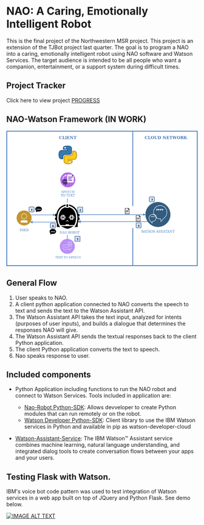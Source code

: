 # NAO: A Caring, Emotionally Intelligent Robot

This is the final project of the Northwestern MSR project. This project is an extension of the TJBot project last quarter. The goal is to program a NAO into a caring, emotionally intelligent robot using NAO software and Watson Services. The target audience is intended to be all people who want a companion, entertainment, or a support system during difficult times.


## Project Tracker

 Click here to view project [PROGRESS](./PROGRESS.MD)

 ## NAO-Watson Framework (IN WORK)

 ![](images/NAO_Watson_Architecture.png)

 ## General Flow

1. User speaks to NAO.
2. A client python application connected to NAO converts the speech to text and sends the text to the Watson Assistant API. 
3. The Watson Assistant API takes the text input, analyzed for intents (purposes of user inputs), and builds a dialogue that determines the responses NAO will give.
4. The Watson Assistant API sends the textual responses back to the client Python application.
5. The client Python application converts the text to speech.
6. Nao speaks response to user. 

## Included components

* Python Application including functions to run the NAO robot and connect to Watson Services. Tools included in application are:
  * [Nao-Robot Python-SDK](http://doc.aldebaran.com/2-1/dev/python/index.html): Allows devveloper to create Python modules that can run remotely or on the robot.
  * [Watson Developer Python-SDK](https://github.com/watson-developer-cloud/python-sdk): Client library to use the IBM Watson services in Python and available in pip as watson-developer-cloud

* [Watson-Assistant-Service](https://cloud.ibm.com/apidocs/assistant): The IBM Watson™ Assistant service combines machine learning, natural language understanding, and integrated dialog tools to create conversation flows between your apps and your users.

## Testing Flask with Watson. 

 IBM's voice bot code pattern was used to test integration of Watson services in a web app built on top of JQuery and Python Flask. See demo below. 

 [![IMAGE ALT TEXT](http://img.youtube.com/vi/enxMyH2EoZw/0.jpg)](http://www.youtube.com/watch?v=enxMyH2EoZw "Flask Watson Testing")



